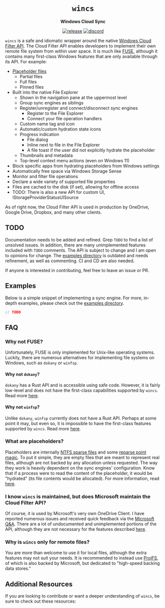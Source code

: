 <div align="center">
  <h1><code>wincs</code></h1>
  <p><strong>Windows Cloud Sync</strong></p>
  <p>
    <a href="https://github.com/ok-nick/wincs/releases/latest"><img src="https://img.shields.io/github/v/release/ok-nick/wincs?include_prereleases" alt="release" /></a>
    <a href="https://discord.gg/w9Bc6xH7uC"><img src="https://img.shields.io/discord/834969350061424660?label=discord" alt="discord" /></a>
  </p>
</div>

`wincs` is a safe and idiomatic wrapper around the native [Windows Cloud Filter API](https://docs.microsoft.com/en-us/windows/win32/cfapi/build-a-cloud-file-sync-engine). The Cloud Filter API enables developers to implement their own remote file system from within user space. It is much like [FUSE](#why-not-fuse), although it contains many first-class Windows features that are only available through its API.
For example:
* [Placeholder files](#what-are-placeholders)
    * Partial files
    * Full files
    * Pinned files
* Built into the native File Explorer
    * Shown in the navigation pane at the uppermost level
    * Group sync engines as siblings
    * Register/unregister and connect/disconnect sync engines
        * Register to the File Explorer
        * Connect your file operation handlers
    * Custom name tag and icon
    * Automatic/custom hydration state icons
    * Progress indication
        * File dialog
        * Inline next to file in the File Explorer
        * A file toast if the user did not explicitly hydrate the placeholder
    * Thumbnails and metadata
    * Top-level context menu actions (even on Windows 11)
* Block specific apps from hydrating placeholders from Windows settings
* Automatically free space via Windows Storage Sense
* Monitor and filter file operations
* Declare a wide variety of supported file properties
* Files are cached to the disk (if set), allowing for offline access
* TODO: There is also a new API for custom UI, IStorageProviderStatusUISource

As of right now, the Cloud Filter API is used in production by OneDrive, Google Drive, Dropbox, and many other clients.

## TODO
Documentation needs to be added and refined. Grep `TODO` to find a list of unsolved issues. In addition, there are many unimplemented features included with `TODO` comments. The API is subject to change and I am open to opinions for change. The [examples directory](https://github.com/ok-nick/wincs/tree/main/examples) is outdated and needs refinement, as well as commenting. CI and CD are also needed.

If anyone is interested in contributing, feel free to leave an issue or PR.

## Examples
Below is a simple snippet of implementing a sync engine. For more, in-depth examples, please check out the [examples directory](https://github.com/ok-nick/wincs/tree/main/examples).
```rs
// TODO
```

## FAQ

### Why not FUSE?
Unfortunately, FUSE is only implemented for Unix-like operating systems. Luckily, there are numerous alternatives for implementing file systems on Windows, such as `dokany` or `winfsp`.

#### Why not `dokany`?
`dokany` has a Rust API and is accessible using safe code. However, it is fairly low-level and does not have the first-class capabilities supported by `wincs`. Read more [here](#wincs).

#### Why not `winfsp`?
Unlike `dokany`, `winfsp` currently does not have a Rust API. Perhaps at some point it may, but even so, it is impossible to have the first-class features supported by `wincs`. Read more [here](#wincs).

### What are placeholders?
Placeholders are internally [NTFS sparse files](https://docs.microsoft.com/en-us/windows/win32/fileio/sparse-files) and some [reparse point magic](https://docs.microsoft.com/en-us/windows/win32/cfapi/build-a-cloud-file-sync-engine#compatibility-with-applications-that-use-reparse-points). To put it simple, they are empty files that are meant to represent real files, although are not backed by any allocation unless requested. The way they work is heavily dependent on the sync engines' configuration. Know that if a process were to read the content of the placeholder, it would be "hydrated" (its file contents would be allocated). For more information, read [here](https://docs.microsoft.com/en-us/windows/win32/cfapi/build-a-cloud-file-sync-engine). 
 
### I know `wincs` is maintained, but does Microsoft maintain the Cloud Filter API?
Of course, it is used by Microsoft's very own OneDrive Client. I have reported numerous issues and received quick feedback via the [Microsoft Q&A](https://docs.microsoft.com/en-us/answers/search.html?c=7&includeChildren=false&type=question&redirect=search%2Fsearch&sort=newest&q=cfapi). There are a lot of undocumented and unimplemented portions of the API, although they are not necessary for the features described [here](#wincs).

### Why is `wincs` only for remote files?
You are more than welcome to use it for local files, although the extra features may not suit your needs. It is recommended to instead use [ProjFS](https://docs.microsoft.com/en-us/windows/win32/projfs/projected-file-system), of which is also backed by Microsoft, but dedicated to "high-speed backing data stores."

## Additional Resources
If you are looking to contribute or want a deeper understanding of `wincs`, be sure to check out these resources:

